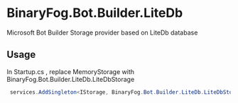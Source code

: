 # BinaryFog.Bot.Builder.LiteDb
Microsoft Bot Builder Storage provider based on LiteDb database

## Usage
In Startup.cs , replace MemoryStorage with BinaryFog.Bot.Builder.LiteDb.LiteDbStorage
```C#
 services.AddSingleton<IStorage, BinaryFog.Bot.Builder.LiteDb.LiteDbStorage>();
```
